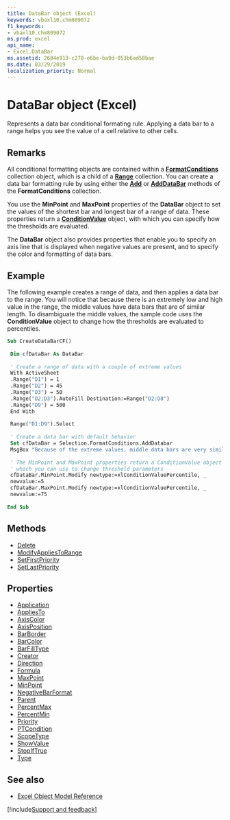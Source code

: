 ```yaml
---
title: DataBar object (Excel)
keywords: vbaxl10.chm809072
f1_keywords:
- vbaxl10.chm809072
ms.prod: excel
api_name:
- Excel.DataBar
ms.assetid: 2684e913-c278-e6be-ba9d-053b6ad58bae
ms.date: 03/29/2019
localization_priority: Normal
---
```



# DataBar object (Excel)

Represents a data bar conditional formating rule. Applying a data bar to a range helps you see the value of a cell relative to other cells.


## Remarks

All conditional formatting objects are contained within a **[FormatConditions](Excel.FormatConditions.md)** collection object, which is a child of a **[Range](Excel.Range(object).md)** collection. You can create a data bar formatting rule by using either the **[Add](Excel.FormatConditions.Add.md)** or **[AddDataBar](Excel.FormatConditions.AddDatabar.md)** methods of the **FormatConditions** collection.

You use the **MinPoint** and **MaxPoint** properties of the **DataBar** object to set the values of the shortest bar and longest bar of a range of data. These properties return a **[ConditionValue](Excel.ConditionValue.md)** object, with which you can specify how the thresholds are evaluated.

The **DataBar** object also provides properties that enable you to specify an axis line that is displayed when negative values are present, and to specify the color and formatting of data bars.


## Example

The following example creates a range of data, and then applies a data bar to the range. You will notice that because there is an extremely low and high value in the range, the middle values have data bars that are of similar length. To disambiguate the middle values, the sample code uses the **ConditionValue** object to change how the thresholds are evaluated to percentiles.

```vb
Sub CreateDataBarCF() 
 
 Dim cfDataBar As DataBar 
 
 ' Create a range of data with a couple of extreme values 
 With ActiveSheet 
 .Range("D1") = 1 
 .Range("D2") = 45 
 .Range("D3") = 50 
 .Range("D2:D3").AutoFill Destination:=Range("D2:D8") 
 .Range("D9") = 500 
 End With 
 
 Range("D1:D9").Select 
 
 ' Create a data bar with default behavior 
 Set cfDataBar = Selection.FormatConditions.AddDatabar 
 MsgBox "Because of the extreme values, middle data bars are very similar" 
 
 ' The MinPoint and MaxPoint properties return a ConditionValue object 
 ' which you can use to change threshold parameters 
 cfDataBar.MinPoint.Modify newtype:=xlConditionValuePercentile, _ 
 newvalue:=5 
 cfDataBar.MaxPoint.Modify newtype:=xlConditionValuePercentile, _ 
 newvalue:=75 
 
End Sub
```


## Methods

- [Delete](Excel.DataBar.Delete.md)
- [ModifyAppliesToRange](Excel.DataBar.ModifyAppliesToRange.md)
- [SetFirstPriority](Excel.DataBar.SetFirstPriority.md)
- [SetLastPriority](Excel.DataBar.SetLastPriority.md)

## Properties

- [Application](Excel.DataBar.Application.md)
- [AppliesTo](Excel.DataBar.AppliesTo.md)
- [AxisColor](Excel.DataBar.AxisColor.md)
- [AxisPosition](Excel.DataBar.AxisPosition.md)
- [BarBorder](Excel.DataBar.BarBorder.md)
- [BarColor](Excel.DataBar.BarColor.md)
- [BarFillType](Excel.DataBar.BarFillType.md)
- [Creator](Excel.DataBar.Creator.md)
- [Direction](Excel.DataBar.Direction.md)
- [Formula](Excel.DataBar.Formula.md)
- [MaxPoint](Excel.DataBar.MaxPoint.md)
- [MinPoint](Excel.DataBar.MinPoint.md)
- [NegativeBarFormat](Excel.DataBar.NegativeBarFormat.md)
- [Parent](Excel.DataBar.Parent.md)
- [PercentMax](Excel.DataBar.PercentMax.md)
- [PercentMin](Excel.DataBar.PercentMin.md)
- [Priority](Excel.DataBar.Priority.md)
- [PTCondition](Excel.DataBar.PTCondition.md)
- [ScopeType](Excel.DataBar.ScopeType.md)
- [ShowValue](Excel.DataBar.ShowValue.md)
- [StopIfTrue](Excel.DataBar.StopIfTrue.md)
- [Type](Excel.DataBar.Type.md)

## See also

- [Excel Object Model Reference](overview/Excel/object-model.md)

[!include[Support and feedback](~/includes/feedback-boilerplate.md)]